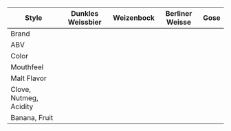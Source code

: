 | Style | Dunkles Weissbier | Weizenbock | Berliner Weisse | Gose |
|--|--|--|--|--|
| Brand | | | |
| ABV | | | |
| Color | | | |
| Mouthfeel | | | |
| Malt Flavor | | | |
| Clove, Nutmeg, Acidity | | | |
| Banana, Fruit | | | |
